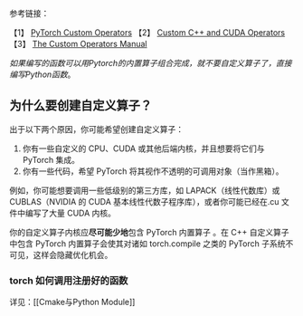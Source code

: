 
参考链接：

【1】  [PyTorch Custom Operators](https://pytorch.org/tutorials/advanced/custom_ops_landing_page.html)
【2】 [Custom C++ and CUDA Operators](https://pytorch.org/tutorials/advanced/cpp_custom_ops.html#cpp-custom-ops-tutorial)
【3】  [The Custom Operators Manual](https://docs.google.com/document/d/1_W62p8WJOQQUzPsJYa7s701JXt0qf2OfLub2sbkHOaU/edit?tab=t.0#heading=h.uaq109nj98ly)

*如果编写的函数可以用Pytorch的内置算子组合完成，就不要自定义算子了，直接编写Python函数*。
## 为什么要创建自定义算子？

出于以下两个原因，你可能希望创建自定义算子：
1. 你有一些自定义的 CPU、CUDA 或其他后端内核，并且想要将它们与 PyTorch 集成。
2. 你有一些代码，希望 PyTorch 将其视作不透明的可调用对象（当作黑箱）。

例如，你可能想要调用一些低级别的第三方库，如 LAPACK（线性代数库）或 CUBLAS（NVIDIA 的 CUDA 基本线性代数子程序库），或者你可能已经在.cu 文件中编写了大量 CUDA 内核。

你的自定义算子内核应**尽可能少地**包含 PyTorch 内置算子 。在 C++ 自定义算子中包含 PyTorch 内置算子会使其对诸如 torch.compile 之类的 PyTorch 子系统不可见，这样会隐藏优化机会。




### torch 如何调用注册好的函数

详见：[[Cmake与Python Module]]


